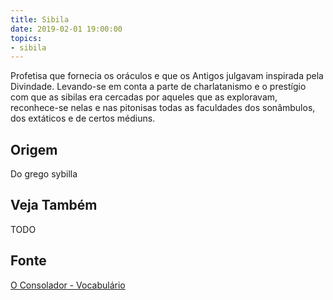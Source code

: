 ```yaml
---
title: Sibila
date: 2019-02-01 19:00:00
topics:
- sibila
---
```


Profetisa que fornecia os oráculos e que os Antigos julgavam inspirada pela
Divindade. Levando-se em conta a parte de charlatanismo e o prestígio com que as
sibilas era cercadas por aqueles que as exploravam, reconhece-se nelas e nas
pitonisas todas as faculdades dos sonâmbulos, dos extáticos e de certos médiuns.

## Origem
Do grego sybilla

## Veja Também
TODO

## Fonte
[O Consolador - Vocabulário](http://www.oconsolador.com.br/linkfixo/vocabulario/principal.html)
